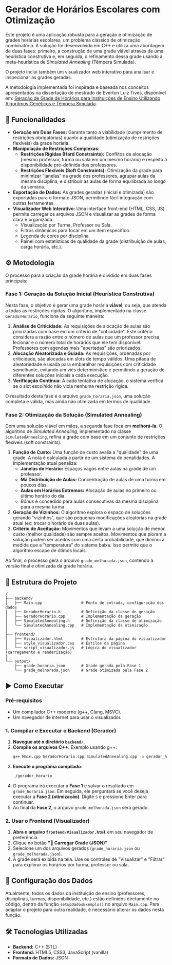 # Gerador de Horários Escolares com Otimização

Este projeto é uma aplicação robusta para a geração e otimização de grades horárias escolares, um problema clássico de otimização combinatória. A solução foi desenvolvida em C++ e utiliza uma abordagem de duas fases: primeiro, a construção de uma grade viável através de uma heurística construtiva e, em seguida, o refinamento dessa grade usando a meta-heurística de *Simulated Annealing* (Têmpera Simulada).

O projeto inclui também um visualizador web interativo para analisar e inspecionar as grades geradas.

A metodologia implementada foi inspirada e baseada nos conceitos apresentados na dissertação de mestrado de Everton Luiz Tives, disponível em: [Geração de Grade de Horários para Instituições de Ensino Utilizando Algoritmos Genéticos e Têmpera Simulada](http://hdl.handle.net/10183/39522).

## 🚀 Funcionalidades

  * **Geração em Duas Fases:** Garante tanto a viabilidade (cumprimento de restrições obrigatórias) quanto a qualidade (otimização de restrições flexíveis) da grade horária.
  * **Manipulação de Restrições Complexas:**
      * **Restrições Rígidas (Hard Constraints):** Conflitos de alocação (mesmo professor, turma ou sala em um mesmo horário) e respeito à disponibilidade pré-definida dos professores.
      * **Restrições Flexíveis (Soft Constraints):** Otimização da grade para minimizar "janelas" na grade dos professores, agrupar aulas da mesma disciplina, e distribuir as aulas de forma equilibrada ao longo da semana.
  * **Exportação de Dados:** As grades geradas (inicial e otimizada) são exportadas para o formato JSON, permitindo fácil integração com outras ferramentas.
  * **Visualizador Web Interativo:** Uma interface front-end (HTML, CSS, JS) permite carregar os arquivos JSON e visualizar as grades de forma clara e organizada.
      * Visualização por Turma, Professor ou Sala.
      * Filtros dinâmicos para focar em um item específico.
      * Legenda de cores por disciplina.
      * Painel com estatísticas de qualidade da grade (distribuição de aulas, carga horária, etc.).

## ⚙️ Metodologia

O processo para a criação da grade horária é dividido em duas fases principais:

### Fase 1: Geração da Solução Inicial (Heurística Construtiva)

Nesta fase, o objetivo é gerar uma grade horária **viável**, ou seja, que atenda a todas as restrições rígidas. O algoritmo, implementado na classe `GeradorHorario`, funciona da seguinte maneira:

1.  **Análise de Criticidade:** As requisições de alocação de aulas são priorizadas com base em um critério de "criticidade". Este critério considera a razão entre o número de aulas que um professor precisa lecionar e o número total de horários que ele tem disponível. Professores com agendas mais "apertadas" são priorizados.
2.  **Alocação Aleatorizada e Guiada:** As requisições, ordenadas por criticidade, são alocadas em slots de tempo válidos. Uma pitada de aleatoriedade é usada para embaralhar requisições com criticidade semelhante, evitando um viés determinístico e permitindo a geração de diferentes soluções iniciais a cada execução.
3.  **Verificação Contínua:** A cada tentativa de alocação, o sistema verifica se o slot escolhido não viola nenhuma restrição rígida.

O resultado desta fase é o arquivo `grade_horaria.json`, uma solução completa e válida, mas ainda não otimizada em termos de qualidade.

### Fase 2: Otimização da Solução (Simulated Annealing)

Com uma solução viável em mãos, a segunda fase foca em **melhorá-la**. O algoritmo de *Simulated Annealing*, implementado na classe `SimulatedAnnealing`, refina a grade com base em um conjunto de restrições flexíveis (soft constraints).

1.  **Função de Custo:** Uma função de custo avalia a "qualidade" de uma grade. A nota é calculada a partir de um sistema de penalidades. A implementação atual penaliza:
      * **Janelas de Horário:** Espaços vagos entre aulas na grade de um professor.
      * **Má Distribuição de Aulas:** Concentração de aulas de uma turma em poucos dias.
      * **Aulas em Horários Extremos:** Alocação de aulas no primeiro ou último horário do dia.
      * *Bônus* é concedido para aulas consecutivas da mesma disciplina para a mesma turma.
2.  **Geração de Vizinhos:** O algoritmo explora o espaço de soluções gerando "vizinhos", que são pequenas modificações aleatórias na grade atual (ex: trocar o horário de duas aulas).
3.  **Critério de Aceitação:** Movimentos que levam a uma solução de menor custo (melhor qualidade) são sempre aceitos. Movimentos que pioram a solução podem ser aceitos com uma certa probabilidade, que diminui à medida que a "temperatura" do sistema baixa. Isso permite que o algoritmo escape de ótimos locais.

Ao final, o processo gera o arquivo `grade_melhorada.json`, contendo a versão final e otimizada da grade horária.

## 📂 Estrutura do Projeto

```
/
├── backend/
│   ├── Main.cpp                 # Ponto de entrada, configuração dos dados
│   ├── GeradorHorario.h         # Definição da classe de geração
│   ├── GeradorHorario.cpp       # Implementação da geração
│   ├── SimulatedAnnealing.h     # Definição da classe de otimização
│   └── SimulatedAnnealing.cpp   # Implementação da otimização
│
├── frontend/
│   ├── Visualizador.html        # Estrutura da página do visualizador
│   ├── style_visualizador.css   # Estilos da página
│   └── script_visualizador.js   # Lógica do visualizador (carregamento e renderização)
│
└── output/
    ├── grade_horaria.json       # Grade gerada pela Fase 1
    └── grade_melhorada.json     # Grade otimizada pela Fase 2
```

## ▶️ Como Executar

### Pré-requisitos

  * Um compilador C++ moderno (g++, Clang, MSVC).
  * Um navegador de internet para usar o visualizador.

### 1\. Compilar e Executar o Backend (Gerador)

1.  **Navegue até o diretório `backend/`**.
2.  **Compile os arquivos C++**. Exemplo usando g++:
    ```bash
    g++ Main.cpp GeradorHorario.cpp SimulatedAnnealing.cpp -o gerador_horario -std=c++17
    ```
3.  **Execute o programa compilado**:
    ```bash
    ./gerador_horario
    ```
4.  O programa irá executar a **Fase 1** e salvar o resultado em `grade_horaria.json`. Em seguida, ele perguntará se você deseja executar a **Fase 2 (otimização)**. Digite `S` e pressione Enter para continuar.
5.  Ao final da **Fase 2**, o arquivo `grade_melhorada.json` será gerado.

### 2\. Usar o Frontend (Visualizador)

1.  **Abra o arquivo `frontend/Visualizador.html`** em seu navegador de preferência.
2.  Clique no botão **"📁 Carregar Grade (JSON)"**.
3.  Selecione um dos arquivos gerados (`grade_horaria.json` ou `grade_melhorada.json`).
4.  A grade será exibida na tela. Use os controles de "Visualizar" e "Filtrar" para explorar os horários por turma, professor ou sala.

## 🔧 Configuração dos Dados

Atualmente, todos os dados da instituição de ensino (professores, disciplinas, turmas, disponibilidade, etc.) estão definidos diretamente no código, dentro da função `setupDadosExemplo()` no arquivo `Main.cpp`. Para adaptar o projeto para outra realidade, é necessário alterar os dados nesta função.

## 🛠️ Tecnologias Utilizadas

  * **Backend:** C++ (STL)
  * **Frontend:** HTML5, CSS3, JavaScript (vanilla)
  * **Formato de Dados:** JSON

